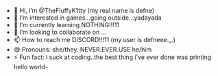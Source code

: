 - 👋 Hi, I’m @TheFluffyK1tty (my real name is defne)
- 👀 I’m interested in games...going outside...yadayada
-  🌱 I’m currently learning NOTHING!!!11
- 💞️ I’m looking to collaborate on ...
- 📫 How to reach me DISCORD!!!11 (my user is defneee._.)
- 😄 Pronouns: she/they. NEVER.EVER.USE he/him
- ⚡ Fun fact: i suck at coding..the best thing i've ever done was printing hello world-

<!---
TheFluffyK1tty/TheFluffyK1tty is a ✨ special ✨ repository because its `README.md` (this file) appears on your GitHub profile.
You can click the Preview link to take a look at your changes.
--->
